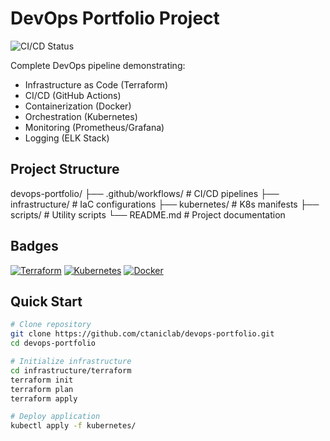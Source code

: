 # DevOps Portfolio Project

![CI/CD Status](https://img.shields.io/github/actions/workflow/status/ctaniclab/devops-portfolio/docker-build.yml)

Complete DevOps pipeline demonstrating:

- Infrastructure as Code (Terraform)
- CI/CD (GitHub Actions)
- Containerization (Docker)
- Orchestration (Kubernetes)
- Monitoring (Prometheus/Grafana)
- Logging (ELK Stack)

## Project Structure
devops-portfolio/
├── .github/workflows/ # CI/CD pipelines
├── infrastructure/ # IaC configurations
├── kubernetes/ # K8s manifests
├── scripts/ # Utility scripts
└── README.md # Project documentation


## Badges

[![Terraform](https://img.shields.io/badge/Terraform-7B42BC?style=for-the-badge&logo=terraform&logoColor=white)](https://www.terraform.io/)
[![Kubernetes](https://img.shields.io/badge/Kubernetes-326CE5?style=for-the-badge&logo=kubernetes&logoColor=white)](https://kubernetes.io/)
[![Docker](https://img.shields.io/badge/Docker-2496ED?style=for-the-badge&logo=docker&logoColor=white)](https://www.docker.com/)

## Quick Start

```bash
# Clone repository
git clone https://github.com/ctaniclab/devops-portfolio.git
cd devops-portfolio

# Initialize infrastructure
cd infrastructure/terraform
terraform init
terraform plan
terraform apply

# Deploy application
kubectl apply -f kubernetes/

